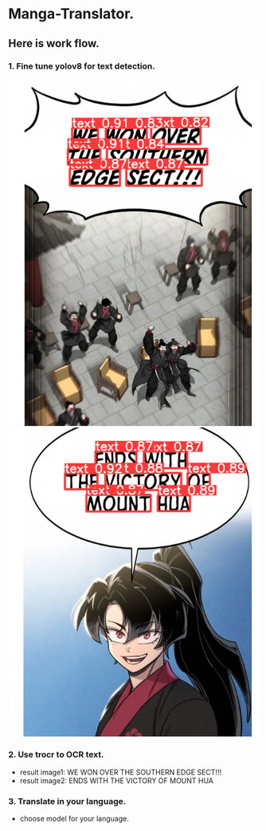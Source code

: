 # Manga-Translator.

## Here is work flow.

### 1. Fine tune yolov8 for text detection.

![image](https://github.com/NawinMasterM/Manga-Translator/blob/main/images/yolo_crop1.png)
![image](https://github.com/NawinMasterM/Manga-Translator/blob/main/images/yolo_crop2.png)

### 2. Use trocr to OCR text.
- result image1: WE WON OVER THE SOUTHERN EDGE SECT!!!
- result image2: ENDS WITH THE VICTORY OF MOUNT HUA

### 3. Translate in your language.
- choose model for your language.
